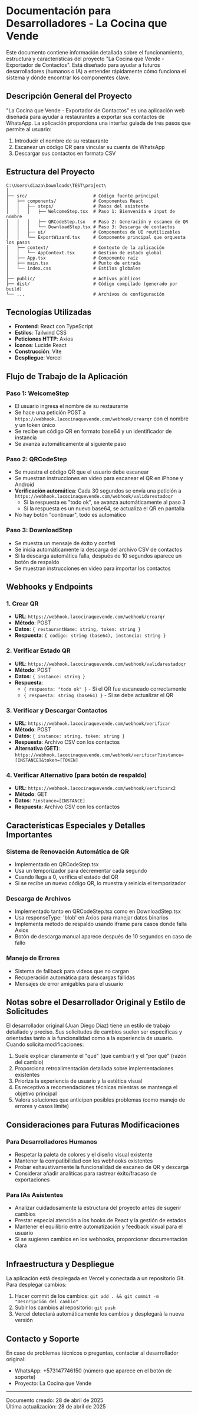 # Documentación para Desarrolladores - La Cocina que Vende

Este documento contiene información detallada sobre el funcionamiento, estructura y características del proyecto "La Cocina que Vende - Exportador de Contactos". Está diseñado para ayudar a futuros desarrolladores (humanos o IA) a entender rápidamente cómo funciona el sistema y dónde encontrar los componentes clave.

## Descripción General del Proyecto

"La Cocina que Vende - Exportador de Contactos" es una aplicación web diseñada para ayudar a restaurantes a exportar sus contactos de WhatsApp. La aplicación proporciona una interfaz guiada de tres pasos que permite al usuario:

1. Introducir el nombre de su restaurante
2. Escanear un código QR para vincular su cuenta de WhatsApp
3. Descargar sus contactos en formato CSV

## Estructura del Proyecto

```
C:\Users\diaza\Downloads\TEST\project\
│
├── src/                         # Código fuente principal
│   ├── components/              # Componentes React
│   │   ├── steps/               # Pasos del asistente
│   │   │   ├── WelcomeStep.tsx  # Paso 1: Bienvenida e input de nombre
│   │   │   ├── QRCodeStep.tsx   # Paso 2: Generación y escaneo de QR
│   │   │   └── DownloadStep.tsx # Paso 3: Descarga de contactos
│   │   ├── ui/                  # Componentes de UI reutilizables
│   │   └── ExportWizard.tsx     # Componente principal que orquesta los pasos
│   ├── context/                 # Contexto de la aplicación
│   │   └── AppContext.tsx       # Gestión de estado global
│   ├── App.tsx                  # Componente raíz
│   ├── main.tsx                 # Punto de entrada
│   └── index.css                # Estilos globales
│
├── public/                      # Activos públicos
├── dist/                        # Código compilado (generado por build)
└── ...                          # Archivos de configuración
```

## Tecnologías Utilizadas

- **Frontend**: React con TypeScript
- **Estilos**: Tailwind CSS
- **Peticiones HTTP**: Axios
- **Íconos**: Lucide React
- **Construcción**: Vite
- **Despliegue**: Vercel

## Flujo de Trabajo de la Aplicación

### Paso 1: WelcomeStep
- El usuario ingresa el nombre de su restaurante
- Se hace una petición POST a `https://webhook.lacocinaquevende.com/webhook/crearqr` con el nombre y un token único
- Se recibe un código QR en formato base64 y un identificador de instancia
- Se avanza automáticamente al siguiente paso

### Paso 2: QRCodeStep
- Se muestra el código QR que el usuario debe escanear
- Se muestran instrucciones en video para escanear el QR en iPhone y Android
- **Verificación automática**: Cada 30 segundos se envía una petición a `https://webhook.lacocinaquevende.com/webhook/validarestadoqr`
  - Si la respuesta es "todo ok", se avanza automáticamente al paso 3
  - Si la respuesta es un nuevo base64, se actualiza el QR en pantalla
- No hay botón "continuar", todo es automático

### Paso 3: DownloadStep
- Se muestra un mensaje de éxito y confeti
- Se inicia automáticamente la descarga del archivo CSV de contactos
- Si la descarga automática falla, después de 10 segundos aparece un botón de respaldo
- Se muestran instrucciones en video para importar los contactos

## Webhooks y Endpoints

### 1. Crear QR
- **URL**: `https://webhook.lacocinaquevende.com/webhook/crearqr`
- **Método**: POST
- **Datos**: `{ restaurantName: string, token: string }`
- **Respuesta**: `{ codigo: string (base64), instancia: string }`

### 2. Verificar Estado QR
- **URL**: `https://webhook.lacocinaquevende.com/webhook/validarestadoqr`
- **Método**: POST
- **Datos**: `{ instance: string }`
- **Respuesta**: 
  - `{ respuesta: "todo ok" }` - Si el QR fue escaneado correctamente
  - `{ respuesta: string (base64) }` - Si se debe actualizar el QR

### 3. Verificar y Descargar Contactos
- **URL**: `https://webhook.lacocinaquevende.com/webhook/verificar`
- **Método**: POST
- **Datos**: `{ instance: string, token: string }`
- **Respuesta**: Archivo CSV con los contactos
- **Alternativa (GET)**: `https://webhook.lacocinaquevende.com/webhook/verificar?instance=[INSTANCE]&token=[TOKEN]`

### 4. Verificar Alternativo (para botón de respaldo)
- **URL**: `https://webhook.lacocinaquevende.com/webhook/verificarx2`
- **Método**: GET
- **Datos**: `?instance=[INSTANCE]`
- **Respuesta**: Archivo CSV con los contactos

## Características Especiales y Detalles Importantes

### Sistema de Renovación Automática de QR
- Implementado en QRCodeStep.tsx
- Usa un temporizador para decrementar cada segundo
- Cuando llega a 0, verifica el estado del QR
- Si se recibe un nuevo código QR, lo muestra y reinicia el temporizador

### Descarga de Archivos
- Implementado tanto en QRCodeStep.tsx como en DownloadStep.tsx
- Usa responseType: 'blob' en Axios para manejar datos binarios
- Implementa método de respaldo usando iframe para casos donde falla Axios
- Botón de descarga manual aparece después de 10 segundos en caso de fallo

### Manejo de Errores
- Sistema de fallback para videos que no cargan
- Recuperación automática para descargas fallidas
- Mensajes de error amigables para el usuario

## Notas sobre el Desarrollador Original y Estilo de Solicitudes

El desarrollador original (Juan Diego Díaz) tiene un estilo de trabajo detallado y preciso. Sus solicitudes de cambios suelen ser específicas y orientadas tanto a la funcionalidad como a la experiencia de usuario. Cuando solicita modificaciones:

1. Suele explicar claramente el "qué" (qué cambiar) y el "por qué" (razón del cambio)
2. Proporciona retroalimentación detallada sobre implementaciones existentes
3. Prioriza la experiencia de usuario y la estética visual
4. Es receptivo a recomendaciones técnicas mientras se mantenga el objetivo principal
5. Valora soluciones que anticipen posibles problemas (como manejo de errores y casos límite)

## Consideraciones para Futuras Modificaciones

### Para Desarrolladores Humanos
- Respetar la paleta de colores y el diseño visual existente
- Mantener la compatibilidad con los webhooks existentes
- Probar exhaustivamente la funcionalidad de escaneo de QR y descarga
- Considerar añadir analíticas para rastrear éxito/fracaso de exportaciones

### Para IAs Asistentes
- Analizar cuidadosamente la estructura del proyecto antes de sugerir cambios
- Prestar especial atención a los hooks de React y la gestión de estados
- Mantener el equilibrio entre automatización y feedback visual para el usuario
- Si se sugieren cambios en los webhooks, proporcionar documentación clara

## Infraestructura y Despliegue

La aplicación está desplegada en Vercel y conectada a un repositorio Git. Para desplegar cambios:

1. Hacer commit de los cambios: `git add . && git commit -m "Descripción del cambio"`
2. Subir los cambios al repositorio: `git push`
3. Vercel detectará automáticamente los cambios y desplegará la nueva versión

## Contacto y Soporte

En caso de problemas técnicos o preguntas, contactar al desarrollador original:
- WhatsApp: +573147746150 (número que aparece en el botón de soporte)
- Proyecto: La Cocina que Vende

---

Documento creado: 28 de abril de 2025  
Última actualización: 28 de abril de 2025
